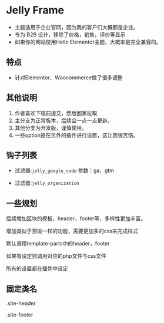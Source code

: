 # Jelly Frame

- 主题适用于企业官网，因为我的客户们大概都是企业。
- 专为 B2B 设计，移除了价格，销售，评价等显示
- 如果你的网站使用Hello Elementor主题，大概率是完全兼容的。

## 特点

- 针对Elementor、Woocommerce做了很多调整

## 其他说明

1. 作者喜欢下班前提交，然后回家拉取
2. 主分支为正常版本，后续会一点一点更新。
3. 其他分支为开发版，谨慎使用。
4. 一些option是在另外的插件进行设置，这让我很苦恼。

## 钩子列表

- 过滤器:`jelly_google_code` 参数：ga、gtm

- 过滤器:`jelly_organization`

## 一些规划

后续增加区块的模板，header，footer等，多样性更加丰富。

增加类似于预设一样的功能，需要更加多的css来完成样式

默认调用template-parts中的header，footer

如果有设定则调用对应的php文件与css文件

所有的设置都在插件中设定


## 固定类名

.site-header

.site-footer
